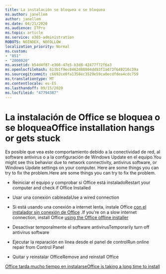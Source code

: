 ```yaml
---
title: La instalación se bloquea o se bloquea
ms.author: janellem
author: janellem
ms.date: 04/21/2020
ms.audience: ITPro
ms.topic: article
ms.service: o365-administration
ROBOTS: NOINDEX, NOFOLLOW
localization_priority: Normal
ms.custom:
- "851"
- "2000020"
ms.assetid: b54d4f87-e366-47e5-b3d8-42477f72f6a3
ms.openlocfilehash: 613b1f9ec8462d88804dd93f1ad73f649216c39a
ms.sourcegitcommit: c6692ce0fa1358ec3529e59ca0ecdfdea4cdc759
ms.translationtype: MT
ms.contentlocale: es-ES
ms.lasthandoff: 09/15/2020
ms.locfileid: "47794387"
---
```

# <a name="office-installation-hangs-or-gets-stuck"></a><span data-ttu-id="61755-102">La instalación de Office se bloquea o se bloquea</span><span class="sxs-lookup"><span data-stu-id="61755-102">Office installation hangs or gets stuck</span></span>

<span data-ttu-id="61755-103">Es posible que vea este comportamiento debido a la conectividad de red, al software antivirus o a la configuración de Windows Update en el equipo.</span><span class="sxs-lookup"><span data-stu-id="61755-103">You might see this behavior due to network connectivity, antivirus software, or Windows Update settings on your computer.</span></span> <span data-ttu-id="61755-104">Here are some things you can try to fix the problem.</span><span class="sxs-lookup"><span data-stu-id="61755-104">Here are some things you can try to fix the problem.</span></span>
  
- <span data-ttu-id="61755-105">Reiniciar el equipo y comprobar si Office está instalado</span><span class="sxs-lookup"><span data-stu-id="61755-105">Restart your computer and check if Office Installed</span></span>

- <span data-ttu-id="61755-106">Usar una conexión cableada</span><span class="sxs-lookup"><span data-stu-id="61755-106">Use a wired connection</span></span>

- <span data-ttu-id="61755-107">Si está usando una conexión a internet lenta, instale Office [con el instalador sin conexión de Office](https://support.office.com/article/f0a85fe7-118f-41cb-a791-d59cef96ad1c?wt.mc_id=Alchemy_ClientDIA) .</span><span class="sxs-lookup"><span data-stu-id="61755-107">If you're on a slow internet connection, install Office [using the Office offline installer](https://support.office.com/article/f0a85fe7-118f-41cb-a791-d59cef96ad1c?wt.mc_id=Alchemy_ClientDIA)</span></span>

- <span data-ttu-id="61755-108">Desactivar temporalmente el software antivirus</span><span class="sxs-lookup"><span data-stu-id="61755-108">Temporarily turn off antivirus software</span></span>

- <span data-ttu-id="61755-109">Ejecutar la reparación en línea desde el panel de control</span><span class="sxs-lookup"><span data-stu-id="61755-109">Run online repair from Control Panel</span></span>

- <span data-ttu-id="61755-110">Quitar y reinstalar Office</span><span class="sxs-lookup"><span data-stu-id="61755-110">Remove and reinstall Office</span></span>

[<span data-ttu-id="61755-111">Office tarda mucho tiempo en instalarse</span><span class="sxs-lookup"><span data-stu-id="61755-111">Office is taking a long time to install</span></span>](https://support.office.com/article/0f09f357-3fef-42a6-b8aa-cef4c6c44bdf?wt.mc_id=Alchemy_ClientDIA)
  